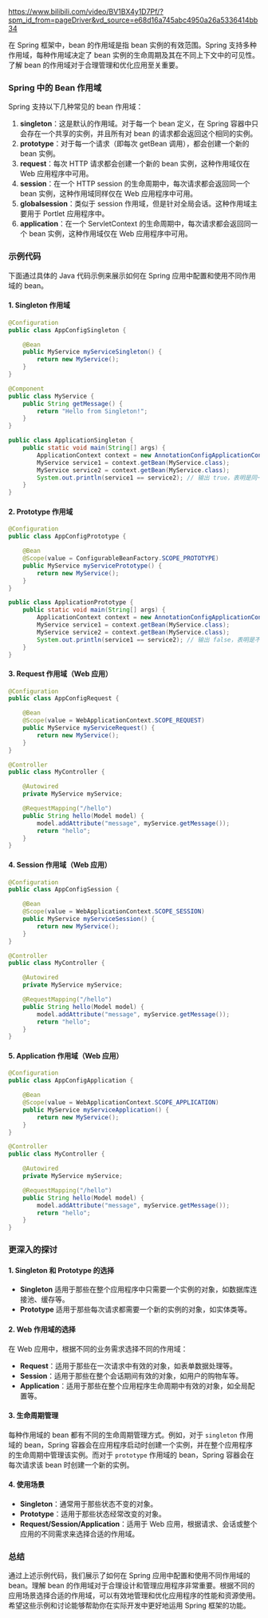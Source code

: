 https://www.bilibili.com/video/BV1BX4y1D7Pf/?spm_id_from=pageDriver&vd_source=e68d16a745abc4950a26a5336414bb34

在 Spring 框架中，bean 的作用域是指 bean 实例的有效范围。Spring 支持多种作用域，每种作用域决定了 bean 实例的生命周期及其在不同上下文中的可见性。了解 bean 的作用域对于合理管理和优化应用至关重要。

### Spring 中的 Bean 作用域

Spring 支持以下几种常见的 bean 作用域：

1. **singleton**：这是默认的作用域。对于每一个 bean 定义，在 Spring 容器中只会存在一个共享的实例，并且所有对 bean 的请求都会返回这个相同的实例。
2. **prototype**：对于每一个请求（即每次 getBean 调用），都会创建一个新的 bean 实例。
3. **request**：每次 HTTP 请求都会创建一个新的 bean 实例，这种作用域仅在 Web 应用程序中可用。
4. **session**：在一个 HTTP session 的生命周期中，每次请求都会返回同一个 bean 实例，这种作用域同样仅在 Web 应用程序中可用。
5. **globalsession**：类似于 session 作用域，但是针对全局会话。这种作用域主要用于 Portlet 应用程序中。
6. **application**：在一个 ServletContext 的生命周期中，每次请求都会返回同一个 bean 实例，这种作用域仅在 Web 应用程序中可用。

### 示例代码

下面通过具体的 Java 代码示例来展示如何在 Spring 应用中配置和使用不同作用域的 bean。

#### 1. Singleton 作用域

```java
@Configuration
public class AppConfigSingleton {

    @Bean
    public MyService myServiceSingleton() {
        return new MyService();
    }
}

@Component
public class MyService {
    public String getMessage() {
        return "Hello from Singleton!";
    }
}

public class ApplicationSingleton {
    public static void main(String[] args) {
        ApplicationContext context = new AnnotationConfigApplicationContext(AppConfigSingleton.class);
        MyService service1 = context.getBean(MyService.class);
        MyService service2 = context.getBean(MyService.class);
        System.out.println(service1 == service2); // 输出 true，表明是同一个实例
    }
}
```

#### 2. Prototype 作用域

```java
@Configuration
public class AppConfigPrototype {

    @Bean
    @Scope(value = ConfigurableBeanFactory.SCOPE_PROTOTYPE)
    public MyService myServicePrototype() {
        return new MyService();
    }
}

public class ApplicationPrototype {
    public static void main(String[] args) {
        ApplicationContext context = new AnnotationConfigApplicationContext(AppConfigPrototype.class);
        MyService service1 = context.getBean(MyService.class);
        MyService service2 = context.getBean(MyService.class);
        System.out.println(service1 == service2); // 输出 false，表明是不同的实例
    }
}
```

#### 3. Request 作用域（Web 应用）

```java
@Configuration
public class AppConfigRequest {

    @Bean
    @Scope(value = WebApplicationContext.SCOPE_REQUEST)
    public MyService myServiceRequest() {
        return new MyService();
    }
}

@Controller
public class MyController {

    @Autowired
    private MyService myService;

    @RequestMapping("/hello")
    public String hello(Model model) {
        model.addAttribute("message", myService.getMessage());
        return "hello";
    }
}
```

#### 4. Session 作用域（Web 应用）

```java
@Configuration
public class AppConfigSession {

    @Bean
    @Scope(value = WebApplicationContext.SCOPE_SESSION)
    public MyService myServiceSession() {
        return new MyService();
    }
}

@Controller
public class MyController {

    @Autowired
    private MyService myService;

    @RequestMapping("/hello")
    public String hello(Model model) {
        model.addAttribute("message", myService.getMessage());
        return "hello";
    }
}
```

#### 5. Application 作用域（Web 应用）

```java
@Configuration
public class AppConfigApplication {

    @Bean
    @Scope(value = WebApplicationContext.SCOPE_APPLICATION)
    public MyService myServiceApplication() {
        return new MyService();
    }
}

@Controller
public class MyController {

    @Autowired
    private MyService myService;

    @RequestMapping("/hello")
    public String hello(Model model) {
        model.addAttribute("message", myService.getMessage());
        return "hello";
    }
}
```

### 更深入的探讨

#### 1. Singleton 和 Prototype 的选择

- **Singleton** 适用于那些在整个应用程序中只需要一个实例的对象，如数据库连接池、缓存等。
- **Prototype** 适用于那些每次请求都需要一个新的实例的对象，如实体类等。

#### 2. Web 作用域的选择

在 Web 应用中，根据不同的业务需求选择不同的作用域：

- **Request**：适用于那些在一次请求中有效的对象，如表单数据处理等。
- **Session**：适用于那些在整个会话期间有效的对象，如用户的购物车等。
- **Application**：适用于那些在整个应用程序生命周期中有效的对象，如全局配置等。

#### 3. 生命周期管理

每种作用域的 bean 都有不同的生命周期管理方式。例如，对于 `singleton` 作用域的 bean，Spring 容器会在应用程序启动时创建一个实例，并在整个应用程序的生命周期中管理该实例。而对于 `prototype` 作用域的 bean，Spring 容器会在每次请求该 bean 时创建一个新的实例。

#### 4. 使用场景

- **Singleton**：通常用于那些状态不变的对象。
- **Prototype**：适用于那些状态经常改变的对象。
- **Request/Session/Application**：适用于 Web 应用，根据请求、会话或整个应用的不同需求来选择合适的作用域。

### 总结

通过上述示例代码，我们展示了如何在 Spring 应用中配置和使用不同作用域的 bean。理解 bean 的作用域对于合理设计和管理应用程序非常重要。根据不同的应用场景选择合适的作用域，可以有效地管理和优化应用程序的性能和资源使用。希望这些示例和讨论能够帮助你在实际开发中更好地运用 Spring 框架的功能。
